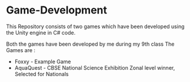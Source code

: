 # Game-Development
This Repository consists of two games which have been developed using the Unity engine in C# code.

Both the games have been developed by me during my 9th class
The Games are :
- Foxxy - Example Game
- AquaQuest - CBSE National Science Exhibition Zonal level winner, Selected for Nationals
